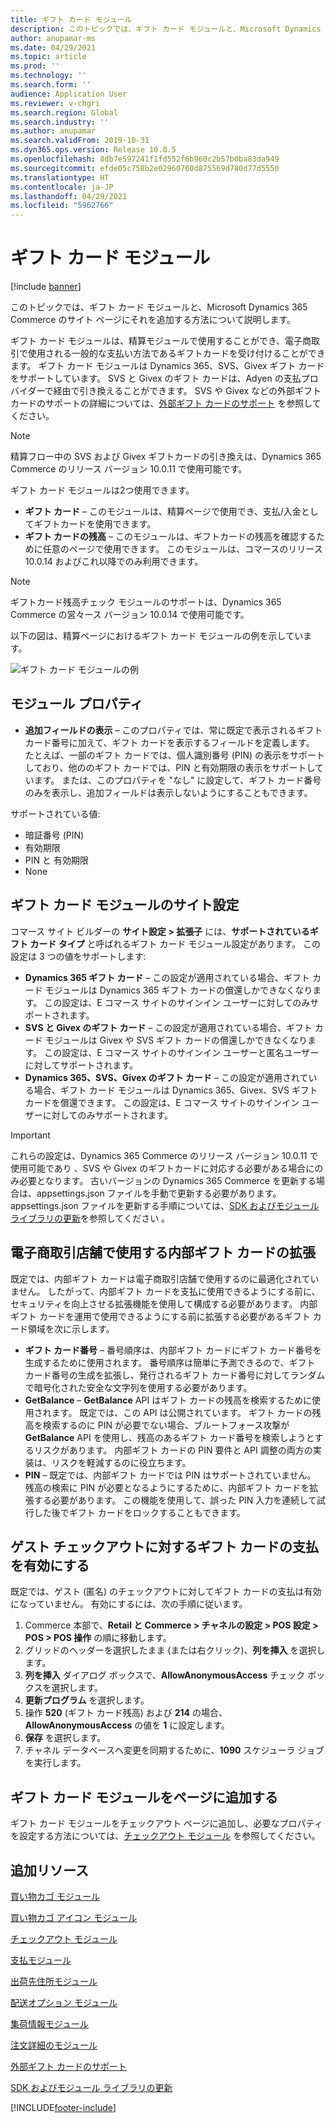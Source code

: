 ```yaml
---
title: ギフト カード モジュール
description: このトピックでは、ギフト カード モジュールと、Microsoft Dynamics 365 Commerce のサイト ページにそれを追加する方法について説明します。
author: anupamar-ms
ms.date: 04/29/2021
ms.topic: article
ms.prod: ''
ms.technology: ''
ms.search.form: ''
audience: Application User
ms.reviewer: v-chgri
ms.search.region: Global
ms.search.industry: ''
ms.author: anupamar
ms.search.validFrom: 2019-10-31
ms.dyn365.ops.version: Release 10.0.5
ms.openlocfilehash: 8db7e597241f1fd552f6b960c2b57b0ba83da949
ms.sourcegitcommit: efde05c758b2e02960760d875569d780d77d5550
ms.translationtype: HT
ms.contentlocale: ja-JP
ms.lasthandoff: 04/29/2021
ms.locfileid: "5962766"
---
```

# <a name="gift-card-module"></a>ギフト カード モジュール

[!include [banner](includes/banner.md)]

このトピックでは、ギフト カード モジュールと、Microsoft Dynamics 365 Commerce のサイト ページにそれを追加する方法について説明します。

ギフト カード モジュールは、精算モジュールで使用することができ、電子商取引で使用される一般的な支払い方法であるギフトカードを受け付けることができます。 ギフト カード モジュールは Dynamics 365、SVS、Givex ギフト カードをサポートしています。 SVS と Givex のギフト カードは、Adyen の支払プロバイダーで経由で引き換えることができます。 SVS や Givex などの外部ギフト カードのサポートの詳細については、[外部ギフト カードのサポート](./dev-itpro/gift-card.md) を参照してください。

> [!NOTE]
> 精算フロー中の SVS および Givex ギフトカードの引き換えは、Dynamics 365 Commerce のリリース バージョン 10.0.11 で使用可能です。 

ギフト カード モジュールは2つ使用できます。

- **ギフト カード** – このモジュールは、精算ページで使用でき、支払/入金としてギフトカードを使用できます。 
- **ギフト カードの残高** – このモジュールは、ギフトカードの残高を確認するために任意のページで使用できます。 このモジュールは、コマースのリリース 10.0.14 およびこれ以降でのみ利用できます。

> [!NOTE]
> ギフトカード残高チェック モジュールのサポートは、Dynamics 365 Commerce の営々ース バージョン 10.0.14 で使用可能です。

以下の図は、精算ページにおけるギフト カード モジュールの例を示しています。

![ギフト カード モジュールの例](./media/ecommerce-giftcard.PNG)

## <a name="module-properties"></a>モジュール プロパティ

- **追加フィールドの表示** – このプロパティでは、常に既定で表示されるギフト カード番号に加えて、ギフト カードを表示するフィールドを定義します。 たとえば、一部のギフト カードでは、個人識別番号 (PIN) の表示をサポートしており、他ののギフト カードでは、PIN と有効期限の表示をサポートしています。 または、このプロパティを "なし" に設定して、ギフト カード番号のみを表示し、追加フィールドは表示しないようにすることもできます。

サポートされている値:
-   暗証番号 (PIN)
-   有効期限
-   PIN と 有効期限 
-   None

## <a name="site-settings-for-gift-card-modules"></a>ギフト カード モジュールのサイト設定

コマース サイト ビルダーの **サイト設定 \> 拡張子** には、**サポートされているギフト カード タイプ** と呼ばれるギフト カード モジュール設定があります。 この設定は 3 つの値をサポートします:
- **Dynamics 365 ギフト カード** – この設定が適用されている場合、ギフト カード モジュールは Dynamics 365 ギフト カードの償還しかできなくなります。 この設定は、E コマース サイトのサインイン ユーザーに対してのみサポートされます。
- **SVS と Givex のギフト カード** – この設定が適用されている場合、ギフト カード モジュールは Givex や SVS ギフト カードの償還しかできなくなります。 この設定は、E コマース サイトのサインイン ユーザーと匿名ユーザーに対してサポートされます。
- **Dynamics 365、SVS、Givex のギフト カード** – この設定が適用されている場合、ギフト カード モジュールは Dynamics 365、Givex、SVS ギフト カードを償還できます。 この設定は、E コマース サイトのサインイン ユーザーに対してのみサポートされます。

> [!IMPORTANT]
> これらの設定は、Dynamics 365 Commerce のリリース バージョン 10.0.11 で使用可能であり 、SVS や Givex のギフトカードに対応する必要がある場合にのみ必要となります。 古いバージョンの Dynamics 365 Commerce を更新する場合は、appsettings.json ファイルを手動で更新する必要があります。 appsettings.json ファイルを更新する手順については、[SDK およびモジュール ライブラリの更新](e-commerce-extensibility/sdk-updates.md#update-the-appsettingsjson-file)を参照してください 。 

## <a name="extend-internal-gift-cards-for-use-in-e-commerce-storefronts"></a>電子商取引店舗で使用する内部ギフト カードの拡張

既定では、内部ギフト カードは電子商取引店舗で使用するのに最適化されていません。 したがって、内部ギフト カードを支払に使用できるようにする前に、セキュリティを向上させる拡張機能を使用して構成する必要があります。 内部ギフト カードを運用で使用できるようにする前に拡張する必要があるギフト カード領域を次に示します。

- **ギフト カード番号** – 番号順序は、内部ギフト カードにギフト カード番号を生成するために使用されます。 番号順序は簡単に予測できるので、ギフト カード番号の生成を拡張し、発行されるギフト カード番号に対してランダムで暗号化された安全な文字列を使用する必要があります。
- **GetBalance** – **GetBalance** API はギフト カードの残高を検索するために使用されます。 既定では、この API は公開されています。 ギフト カードの残高を検索するのに PIN が必要でない場合、ブルートフォース攻撃が **GetBalance** API を使用し、残高のあるギフト カード番号を検索しようとするリスクがあります。 内部ギフト カードの PIN 要件と API 調整の両方の実装は、リスクを軽減するのに役立ちます。
- **PIN** – 既定では、内部ギフト カードでは PIN はサポートされていません。 残高の検索に PIN が必要となるようにするために、内部ギフト カードを拡張する必要があります。 この機能を使用して、誤った PIN 入力を連続して試行した後でギフト カードをロックすることもできます。

## <a name="enable-gift-card-payments-for-guest-checkout"></a>ゲスト チェックアウトに対するギフト カードの支払を有効にする

既定では、ゲスト (匿名) のチェックアウトに対してギフト カードの支払は有効になっていません。 有効にするには、次の手順に従います。

1. Commerce 本部で、**Retail と Commerce \> チャネルの設定 \> POS 設定 \> POS \> POS 操作** の順に移動します。
1. グリッドのヘッダーを選択したまま (または右クリック)、**列を挿入** を選択します。
1. **列を挿入** ダイアログ ボックスで、**AllowAnonymousAccess** チェック ボックスを選択します。
1. **更新プログラム** を選択します。
1. 操作 **520** (ギフト カード残高) および **214** の場合、**AllowAnonymousAccess** の値を **1** に設定します。
1. **保存** を選択します。
1. チャネル データベースへ変更を同期するために、**1090** スケジューラ ジョブを実行します。 

## <a name="add-a-gift-card-module-to-a-page"></a>ギフト カード モジュールをページに追加する

ギフト カード モジュールをチェックアウト ページに追加し、必要なプロパティを設定する方法については、[チェックアウト モジュール](add-checkout-module.md) を参照してください。

## <a name="additional-resources"></a>追加リソース

[買い物カゴ モジュール](add-cart-module.md)

[買い物カゴ アイコン モジュール](cart-icon-module.md)

[チェックアウト モジュール](add-checkout-module.md)

[支払モジュール](payment-module.md)

[出荷先住所モジュール](ship-address-module.md)

[配送オプション モジュール](delivery-options-module.md)

[集荷情報モジュール](pickup-info-module.md)

[注文詳細のモジュール](order-confirmation-module.md)

[外部ギフト カードのサポート](./dev-itpro/gift-card.md)

[SDK およびモジュール ライブラリの更新](e-commerce-extensibility/sdk-updates.md)


[!INCLUDE[footer-include](../includes/footer-banner.md)]
